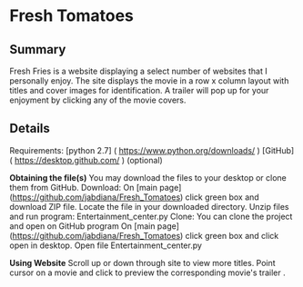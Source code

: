 # Fresh Tomatoes

## Summary
Fresh Fries is a website displaying a select number of websites that I personally enjoy. The site displays the movie in a row x column layout with titles and cover images for identification. A trailer will pop up for your enjoyment by clicking any of the movie covers.

## Details
Requirements:
[python 2.7] ( https://www.python.org/downloads/ )
[GitHub] (  https://desktop.github.com/ ) (optional)

**Obtaining the file(s)** 
You may download the files to your desktop or clone them from GitHub.
Download: On [main page] (https://github.com/jabdiana/Fresh_Tomatoes) click green box and download ZIP file. Locate the file in your downloaded directory. Unzip files and run program: Entertainment_center.py
Clone: You can clone the project and open on GitHub program
On [main page] (https://github.com/jabdiana/Fresh_Tomatoes) click green box and click open in desktop.
Open file Entertainment_center.py

**Using Website**
Scroll up or down through site to view more titles.
Point cursor on a movie and click to preview the corresponding movie's trailer .
